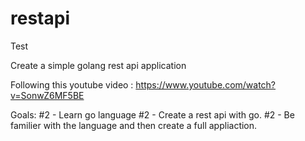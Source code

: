 # restapi

Test

Create a simple golang rest api application

Following this youtube video : https://www.youtube.com/watch?v=SonwZ6MF5BE

Goals:
#2 - Learn go language
#2 - Create a rest api with go.
#2 - Be familier with the language and then create a full appliaction.
